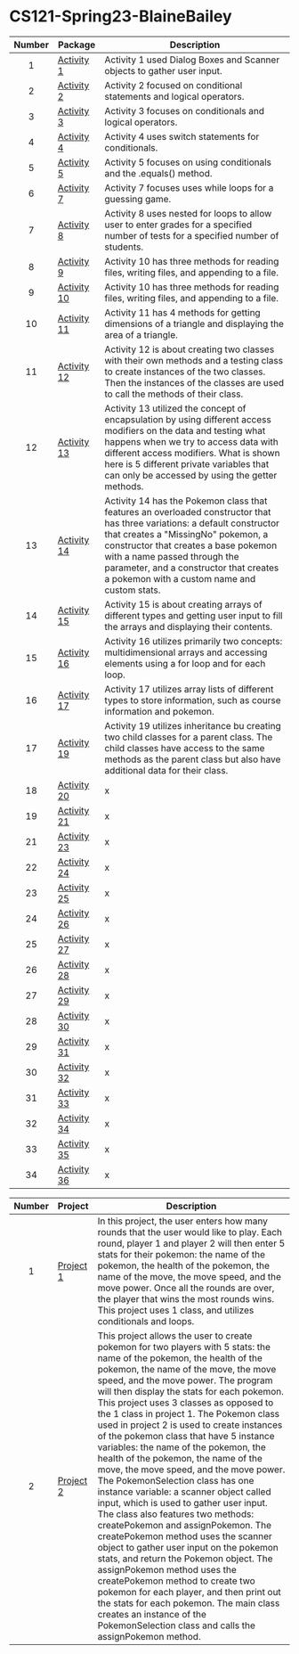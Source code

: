 # CS121-Spring23-BlaineBailey

| Number | Package | Description |
| :------: | ------ | ------ |
| 1 | [Activity 1](https://github.com/CodeBucket234/CS121-Spring23-BlaineBailey/tree/main/ClassActivities/src/WeekTwo/Activity1) | Activity 1 used Dialog Boxes and Scanner objects to gather user input. |
| 2 | [Activity 2](https://github.com/CodeBucket234/CS121-Spring23-BlaineBailey/tree/main/ClassActivities/src/WeekTwo/Activity2) | Activity 2 focused on conditional statements and logical operators. |
| 3 | [Activity 3](https://github.com/CodeBucket234/CS121-Spring23-BlaineBailey/tree/main/ClassActivities/src/WeekThree/Activity3) | Activity 3 focuses on conditionals and logical operators. |
| 4 | [Activity 4](https://github.com/CodeBucket234/CS121-Spring23-BlaineBailey/tree/main/ClassActivities/src/WeekThree/Activity4) | Activity 4 uses switch statements for conditionals. |
| 5 | [Activity 5](https://github.com/CodeBucket234/CS121-Spring23-BlaineBailey/tree/main/restaurant/src) | Activity 5 focuses on using conditionals and the .equals() method. |
| 6 | [Activity 7](https://github.com/CodeBucket234/CS121-Spring23-BlaineBailey/tree/main/whileLoopActivity/src) | Activity 7 focuses uses while loops for a guessing game. |
| 7 | [Activity 8](https://github.com/CodeBucket234/CS121-Spring23-BlaineBailey/tree/main/nestedForLoopsActivity/src) | Activity 8 uses nested for loops to allow user to enter grades for a specified number of tests for a specified number of students. |
| 8 | [Activity 9](https://github.com/CodeBucket234/CS121-Spring23-BlaineBailey/tree/main/Activity9/src) | Activity 10 has three methods for reading files, writing files, and appending to a file. |
| 9 | [Activity 10](https://github.com/CodeBucket234/CS121-Spring23-BlaineBailey/tree/main/fileActivity/src) | Activity 10 has three methods for reading files, writing files, and appending to a file. |
| 10 | [Activity 11](https://github.com/CodeBucket234/CS121-Spring23-BlaineBailey/tree/main/methods/src) | Activity 11 has 4 methods for getting dimensions of a triangle and displaying the area of a triangle. |
| 11 | [Activity 12](https://github.com/CodeBucket234/CS121-Spring23-BlaineBailey/tree/main/classes/src) | Activity 12 is about creating two classes with their own methods and a testing class to create instances of the two classes. Then the instances of the classes are used to call the methods of their class. |
| 12 | [Activity 13](https://github.com/CodeBucket234/CS121-Spring23-BlaineBailey/tree/main/packages/src/packagesDemo) | Activity 13 utilized the concept of encapsulation by using different access modifiers on the data and testing what happens when we try to access data with different access modifiers. What is shown here is 5 different private variables that can only be accessed by using the getter methods. |
| 13 | [Activity 14](https://github.com/CodeBucket234/CS121-Spring23-BlaineBailey/tree/main/overloaded/src) | Activity 14 has the Pokemon class that features an overloaded constructor that has three variations: a default constructor that creates a "MissingNo" pokemon, a constructor that creates a base pokemon with a name passed through the parameter, and a constructor that creates a pokemon with a custom name and custom stats. |
| 14 | [Activity 15](https://github.com/CodeBucket234/CS121-Spring23-BlaineBailey/tree/main/array/src) | Activity 15 is about creating arrays of different types and getting user input to fill the arrays and displaying their contents. |
| 15 | [Activity 16](https://github.com/CodeBucket234/CS121-Spring23-BlaineBailey/tree/main/multidimensionalArrays/src) | Activity 16 utilizes primarily two concepts: multidimensional arrays and accessing elements using a for loop and for each loop. |
| 16 | [Activity 17](https://github.com/CodeBucket234/CS121-Spring23-BlaineBailey/tree/main/ArrayListDemo/src) | Activity 17 utilizes array lists of different types to store information, such as course information and pokemon. |
| 17 | [Activity 19](https://github.com/CodeBucket234/CS121-Spring23-BlaineBailey/tree/main/InheritanceActivity/src/inheritance) | Activity 19 utilizes inheritance bu creating two child classes for a parent class. The child classes have access to the same methods as the parent class but also have additional data for their class. |
| 18 | [Activity 20](https://github.com/CodeBucket234/CS121-Spring23-BlaineBailey/tree/main/abstractAndInterfaces/src) | x |
| 19 | [Activity 21](https://github.com/CodeBucket234/CS121-Spring23-BlaineBailey/tree/main/staticActivity/src) | x |
| 21 | [Activity 23](https://github.com/CodeBucket234/CS121-Spring23-BlaineBailey/tree/main/recursion/src) | x |
| 22 | [Activity 24](https://github.com/CodeBucket234/CS121-Spring23-BlaineBailey/tree/main/bigOActivity/src) | x |
| 23 | [Activity 25](https://github.com/CodeBucket234/CS121-Spring23-BlaineBailey/tree/main/sortingActivity1/src) | x |
| 24 | [Activity 26](https://github.com/CodeBucket234/CS121-Spring23-BlaineBailey/tree/main/sortingActivity2/src) | x |
| 25 | [Activity 27](https://github.com/CodeBucket234/CS121-Spring23-BlaineBailey/tree/main/BinarySearchActivity/src) | x |
| 26 | [Activity 28](https://github.com/CodeBucket234/CS121-Spring23-BlaineBailey/tree/main/setAndIteratorActivity/src) | x |
| 27 | [Activity 29](https://github.com/CodeBucket234/CS121-Spring23-BlaineBailey/tree/main/genericsActivity/src) | x |
| 28 | [Activity 30](https://github.com/CodeBucket234/CS121-Spring23-BlaineBailey/tree/main/hashMapActivity/src) | x |
| 29 | [Activity 31](https://github.com/CodeBucket234/CS121-Spring23-BlaineBailey/tree/main/linkedListActivity/src) | x |
| 30 | [Activity 32](https://github.com/CodeBucket234/CS121-Spring23-BlaineBailey/tree/main/stackBrackets/src) | x |
| 31 | [Activity 33](https://github.com/CodeBucket234/CS121-Spring23-BlaineBailey/tree/main/QueueActivity/src) | x |
| 32 | [Activity 34](https://github.com/CodeBucket234/CS121-Spring23-BlaineBailey/tree/main/dateFormat/src) | x |
| 33 | [Activity 35](https://github.com/CodeBucket234/CS121-Spring23-BlaineBailey/tree/main/testActivity) | x |
| 34 | [Activity 36](https://github.com/CodeBucket234/CS121-Spring23-BlaineBailey/tree/main/stringBuilderActivity/src) | x |

| Number | Project | Description |
| :-: | - | - |
| 1 | [Project 1](https://github.com/CodeBucket234/CS121-Spring23-BlaineBailey/tree/main/Project1/src) | In this project, the user enters how many rounds that the user would like to play. Each round, player 1 and player 2 will then enter 5 stats for their pokemon: the name of the pokemon, the health of the pokemon, the name of the move, the move speed, and the move power. Once all the rounds are over, the player that wins the most rounds wins. This project uses 1 class, and utilizes conditionals and loops. |
| 2 | [Project 2](https://github.com/CodeBucket234/CS121-Spring23-BlaineBailey/tree/main/project2/src) | This project allows the user to create pokemon for two players with 5 stats: the name of the pokemon, the health of the pokemon, the name of the move, the move speed, and the move power. The program will then display the stats for each pokemon. This project uses 3 classes as opposed to the 1 class in project 1. The Pokemon class used in project 2 is used to create instances of the pokemon class that have 5 instance variables: the name of the pokemon, the health of the pokemon, the name of the move, the move speed, and the move power. The PokemonSelection class has one instance variable: a scanner object called input, which is used to gather user input. The class also features two methods: createPokemon and assignPokemon. The createPokemon method uses the scanner object to gather user input on the pokemon stats, and return the Pokemon object. The assignPokemon method uses the createPokemon method to create two pokemon for each player, and then print out the stats for each pokemon. The main class creates an instance of the PokemonSelection class and calls the assignPokemon method.|
